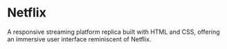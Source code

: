 # Netflix
A responsive streaming platform replica built with HTML and CSS, offering an immersive user interface reminiscent of Netflix.
